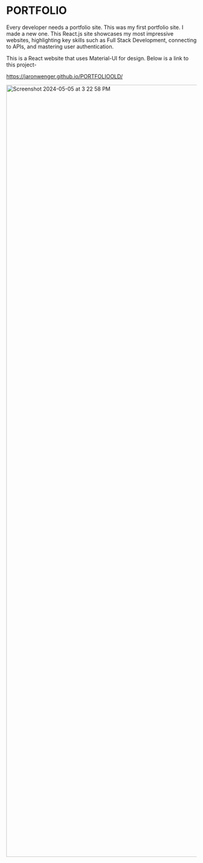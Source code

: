# PORTFOLIO

Every developer needs a portfolio site. This was my first portfolio site. I made a new one. This React.js site showcases my most impressive websites, highlighting key skills such as Full Stack Development, connecting to APIs, and mastering user authentication.

This is a React website that uses Material-UI for design. Below is a link to this project-

https://jaronwenger.github.io/PORTFOLIOOLD/

<img width="2044" alt="Screenshot 2024-05-05 at 3 22 58 PM" src="https://github.com/JaronWenger/Stock-API/assets/147181586/04b380bb-c81d-4cef-9f26-50d430405f53">
